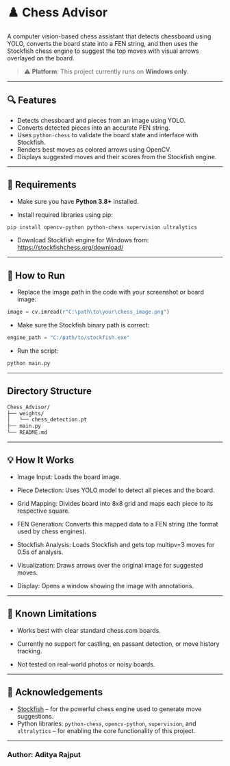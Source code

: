 # ♟️ Chess Advisor

A computer vision-based chess assistant that detects chessboard using YOLO, converts the board state into a FEN string, and then uses the Stockfish chess engine to suggest the top moves with visual arrows overlayed on the board.

> ⚠️ **Platform**: This project currently runs on **Windows only**.

---

## 🔍 Features

- Detects chessboard and pieces from an image using YOLO.
- Converts detected pieces into an accurate FEN string.
- Uses `python-chess` to validate the board state and interface with Stockfish.
- Renders best moves as colored arrows using OpenCV.
- Displays suggested moves and their scores from the Stockfish engine.

---

## 🧰 Requirements

- Make sure you have **Python 3.8+** installed.

- Install required libraries using pip:

```bash
pip install opencv-python python-chess supervision ultralytics
```
- Download Stockfish engine for Windows from: https://stockfishchess.org/download/

---

## 🚀 How to Run

- Replace the image path in the code with your screenshot or board image:

```python
image = cv.imread(r"C:\path\to\your\chess_image.png")
```

- Make sure the Stockfish binary path is correct:

```python
engine_path = "C:/path/to/stockfish.exe"
```
- Run the script:

```bash
python main.py
```
---

## Directory Structure

```bash
Chess_Advisor/
├── weights/
│   └── chess_detection.pt
├── main.py
└── README.md
```

---

## 💡 How It Works

- Image Input: Loads the board image.

- Piece Detection: Uses YOLO model to detect all pieces and the board.

- Grid Mapping: Divides board into 8x8 grid and maps each piece to its respective square.

- FEN Generation: Converts this mapped data to a FEN string (the format used by chess engines).

- Stockfish Analysis: Loads Stockfish and gets top multipv=3 moves for 0.5s of analysis.

- Visualization: Draws arrows over the original image for suggested moves.

- Display: Opens a window showing the image with annotations.

---

## 📌 Known Limitations

- Works best with clear standard chess.com boards.

- Currently no support for castling, en passant detection, or move history tracking.

- Not tested on real-world photos or noisy boards.

---

## 🙏 Acknowledgements

- [Stockfish](https://stockfishchess.org) – for the powerful chess engine used to generate move suggestions.
- Python libraries: `python-chess`, `opencv-python`, `supervision`, and `ultralytics` – for enabling the core functionality of this project.

---

### Author: Aditya Rajput